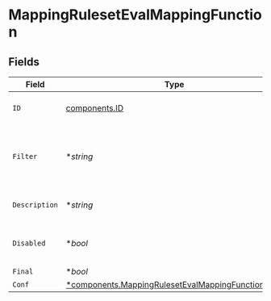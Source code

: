 # MappingRulesetEvalMappingFunction


## Fields

| Field                                                                                                                 | Type                                                                                                                  | Required                                                                                                              | Description                                                                                                           | Example                                                                                                               |
| --------------------------------------------------------------------------------------------------------------------- | --------------------------------------------------------------------------------------------------------------------- | --------------------------------------------------------------------------------------------------------------------- | --------------------------------------------------------------------------------------------------------------------- | --------------------------------------------------------------------------------------------------------------------- |
| `ID`                                                                                                                  | [components.ID](../../models/components/id.md)                                                                        | :heavy_check_mark:                                                                                                    | Unique function identifier.                                                                                           |                                                                                                                       |
| `Filter`                                                                                                              | **string*                                                                                                             | :heavy_minus_sign:                                                                                                    | Filter expression controlling when this function runs                                                                 | !cribl.group                                                                                                          |
| `Description`                                                                                                         | **string*                                                                                                             | :heavy_minus_sign:                                                                                                    | Optional function description                                                                                         | Default Mappings                                                                                                      |
| `Disabled`                                                                                                            | **bool*                                                                                                               | :heavy_minus_sign:                                                                                                    | Indicates whether the function is disabled                                                                            |                                                                                                                       |
| `Final`                                                                                                               | **bool*                                                                                                               | :heavy_minus_sign:                                                                                                    | N/A                                                                                                                   |                                                                                                                       |
| `Conf`                                                                                                                | [*components.MappingRulesetEvalMappingFunctionConf](../../models/components/mappingrulesetevalmappingfunctionconf.md) | :heavy_minus_sign:                                                                                                    | N/A                                                                                                                   |                                                                                                                       |